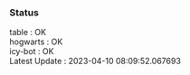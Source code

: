 ### Status


table : OK  
hogwarts : OK  
icy-bot : OK  
Latest Update : 2023-04-10 08:09:52.067693
